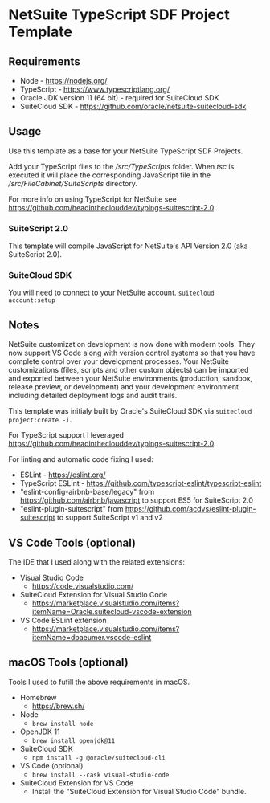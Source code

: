 # NetSuite TypeScript SDF Project Template

## Requirements
- Node - https://nodejs.org/
- TypeScript - https://www.typescriptlang.org/
- Oracle JDK version 11 (64 bit) - required for SuiteCloud SDK
- SuiteCloud SDK - https://github.com/oracle/netsuite-suitecloud-sdk

## Usage

Use this template as a base for your NetSuite TypeScript SDF Projects.

Add your TypeScript files to the */src/TypeScripts* folder.  When *tsc* is executed it will place the corresponding JavaScript file in the */src/FileCabinet/SuiteScripts* directory.

For more info on using TypeScript for NetSuite see https://github.com/headintheclouddev/typings-suitescript-2.0.

### SuiteScript 2.0

This template will compile JavaScript for NetSuite's API Version 2.0 (aka SuiteScript 2.0).

### SuiteCloud SDK

You will need to connect to your NetSuite account.
`suitecloud account:setup`

## Notes

NetSuite customization development is now done with modern tools.  They now support VS Code along with version control systems so that you have complete control over your development processes. Your NetSuite customizations (files, scripts and other custom objects) can be imported and exported between your NetSuite environments (production, sandbox, release preview, or development) and your development environment including detailed deployment logs and audit trails.

This template was initialy built by Oracle's SuiteCloud SDK via `suitecloud project:create -i`.

For TypeScript support I leveraged https://github.com/headintheclouddev/typings-suitescript-2.0.

For linting and automatic code fixing I used:
- ESLint - https://eslint.org/
- TypeScript ESLint - https://github.com/typescript-eslint/typescript-eslint
- "eslint-config-airbnb-base/legacy" from https://github.com/airbnb/javascript to support ES5 for SuiteScript 2.0
- "eslint-plugin-suitescript" from https://github.com/acdvs/eslint-plugin-suitescript to support SuiteScript v1 and v2

## VS Code Tools (optional)

The IDE that I used along with the related extensions:
- Visual Studio Code
  - https://code.visualstudio.com/
- SuiteCloud Extension for Visual Studio Code
  - https://marketplace.visualstudio.com/items?itemName=Oracle.suitecloud-vscode-extension
- VS Code ESLint extension
  - https://marketplace.visualstudio.com/items?itemName=dbaeumer.vscode-eslint

## macOS Tools (optional)

Tools I used to fufill the above requirements in macOS.

- Homebrew
  - https://brew.sh/
- Node
  - `brew install node`
- OpenJDK 11
  - `brew install openjdk@11`
- SuiteCloud SDK
  - `npm install -g @oracle/suitecloud-cli`
- VS Code (optional)
  - `brew install --cask visual-studio-code`
- SuiteCloud Extension for VS Code
  - Install the "SuiteCloud Extension for Visual Studio Code" bundle.
